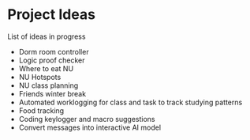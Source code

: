 # Project Ideas
 List of ideas in progress

* Dorm room controller
* Logic proof checker
* Where to eat NU
* NU Hotspots
* NU class planning
* Friends winter break
* Automated worklogging for class and task to track studying patterns
* Food tracking
* Coding keylogger and macro suggestions
* Convert messages into interactive AI model
